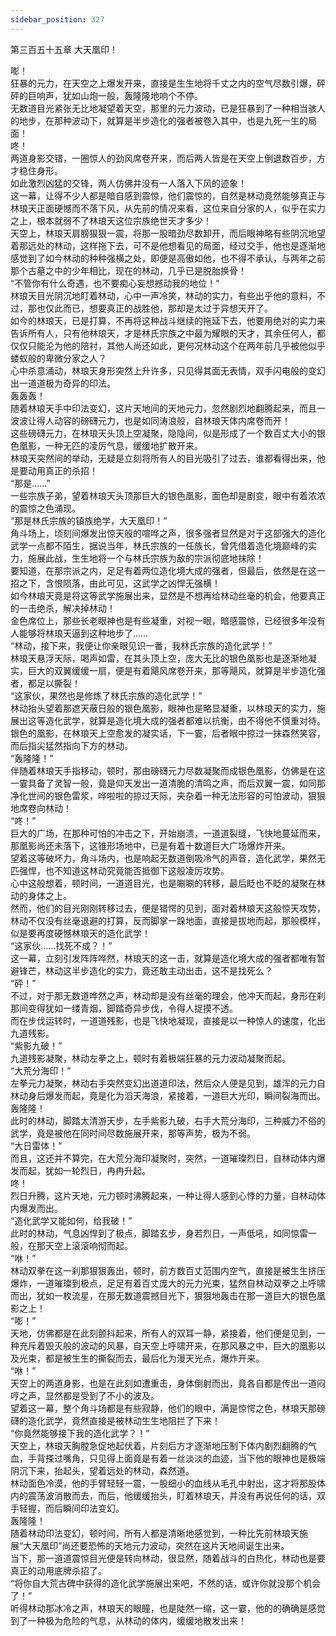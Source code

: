 ```yaml
---
sidebar_position: 327
---
```

 第三百五十五章 大天凰印！


嘭！  
狂暴的元力，在天空之上爆发开来，直接是生生地将千丈之内的空气尽数引爆，砰砰的巨响声，犹如山炮一般，轰隆隆地响个不停。  
无数道目光紧张无比地凝望着天空，那里的元力波动，已是狂暴到了一种相当骇人的地步，在那种波动下，就算是半步造化的强者被卷入其中，也是九死一生的局面！  
咚！  
两道身影交错，一圈惊人的劲风席卷开来，而后两人皆是在天空上倒退数百步，方才稳住身形。  
如此激烈凶猛的交锋，两人仿佛并没有一人落入下风的迹象！  
这一幕，让得不少人都是暗自感到震惊，他们震惊的，自然是林动竟然能够真正与林琅天正面硬憾而不落下风，从先前的情况来看，这位来自分家的人，似乎在实力之上，根本就弱不了林琅天这位宗族绝世天才多少！  
天空上，林琅天肩膀狠狠一震，将那一股暗劲尽数卸开，而后眼神略有些阴沉地望着那远处的林动，这样拖下去，可不是他想看见的局面，经过交手，他也是逐渐地感觉到了如今林动的种种强横之处，即便是高傲如他，也不得不承认，与两年之前那个古墓之中的少年相比，现在的林动，几乎已是脱胎换骨！  
“不管你有什么奇遇，也不要痴心妄想撼动我的地位！”  
林琅天目光阴沉地盯着林动，心中一声冷笑，林动的实力，有些出乎他的意料，不过，那也仅此而已，想要真正的战胜他，那却是太过于异想天开了。  
如今的林琅天，已是打算，不再将这种战斗继续的拖延下去，他要用绝对的实力来告诉所有人，只有他林琅天，才是林氏宗族之中最为耀眼的天才，其余任何人，都仅仅只能沦为他的陪衬，其他人尚还如此，更何况林动这个在两年前几乎被他似乎蝼蚁般的卑微分家之人？  
心中杀意涌动，林琅天身形突然上升许多，只见得其面无表情，双手闪电般的变幻出一道道极为奇异的印法。  
轰轰轰！  
随着林琅天手中印法变幻，这片天地间的天地元力，忽然剧烈地翻腾起来，而且一波波让得人动容的磅礴元力，也是如同涛浪般，自林琅天体内席卷而开！  
这些磅礴元力，在林琅天头顶上空凝聚，隐隐间，似是形成了一个数百丈大小的银色凰影，一种无匹的凌厉气息，缓缓地扩散开来。  
林琅天突然间的举动，无疑是立刻将所有人的目光吸引了过去，谁都看得出来，他是要动用真正的杀招！  
“那是……”  
一些宗族子弟，望着林琅天头顶那巨大的银色凰影，面色却是剧变，眼中有着浓浓的震惊之色涌现。  
“那是林氏宗族的镇族绝学，大天凰印！”  
角斗场上，顷刻间爆发出惊天般的喧哗之声，很多强者显然是对于这部强大的造化武学一点都不陌生，据说当年，林氏宗族的一任族长，曾凭借着造化境巅峰的实力，施展此战，生生地将一个与林氏宗族为敌的宗派彻底地抹除！  
要知道，在那宗派之内，足足有着两位造化境大成的强者，但最后，依然是在这一招之下，含恨陨落，由此可见，这武学之凶悍无强横！  
如今林琅天竟是将这等武学施展出来，显然是不想再给林动丝毫的机会，他要真正的一击绝杀，解决掉林动！  
金色席位上，那些长老眼神也是有些凝重，对视一眼，暗感震惊，已经很多年没有人能够将林琅天逼到这种地步了……  
“林动，接下来，我便让你亲眼见识一番，我林氏宗族的造化武学！”  
林琅天悬浮天际，喝声如雷，在其头顶上空，庞大无比的银色凰影也是逐渐地凝实，巨大的双翼缓缓一扇，便是有着飓风席卷开来，那等飓风，就算是半步造化强者，都足以撕裂！  
“这家伙，果然也是修炼了林氏宗族的造化武学！”  
林动抬头望着那遮天蔽日般的银色凰影，眼神也是略显凝重，以林琅天的实力，施展出这等造化武学，就算是造化境大成的强者都难以抗衡，由不得他不慎重对待。  
银色的凰影，在林琅天上空愈发的凝实话，下一霎，后者眼中掠过一抹森然笑容，而后指尖猛然指向下方的林动。  
“轰隆隆！”  
伴随着林琅天手指移动，顿时，那由磅礴元力尽数凝聚而成银色凰影，仿佛是在这一霎具备了灵智一般，竟是仰天发出一道清脆的清鸣之声，而后双翼一震，如同那净化世间的银色雷浆，哗啦啦的掠过天际，夹杂着一种无法形容的可怕波动，狠狠地席卷向林动！  
“咚！”  
巨大的广场，在那种可怕的冲击之下，开始崩溃，一道道裂缝，飞快地蔓延而来，那凰影尚还未落下，这锥形场地中，已是有着十数道巨大广场爆炸开来。  
望着这等破坏力，角斗场内，也是响起无数道倒吸冷气的声音，造化武学，果然无匹强悍，也不知道这林动究竟能否抵御下这般凌厉攻势。  
心中这般想着，顿时间，一道道目光，也是唰唰的转移，最后眨也不眨的凝聚在林动的身体之上。  
然而，他们的目光刚刚转移过去，便是错愕的见到，面对着林琅天这般惊天攻势，林动不仅没有丝毫退避的打算，反而脚掌一跺地面，直接是拔地而起，那般模样，似是要再度硬憾林琅天的造化武学！  
“这家伙……找死不成？！”  
这一幕，立刻引发阵阵哗然，林琅天的这一击，就算是造化境大成的强者都唯有暂避锋芒，林动这半步造化的实力，竟还敢主动出击，这不是找死么？  
“砰！”  
不过，对于那无数道哗然之声，林动却是没有丝毫的理会，他冲天而起，身形在刹那间变得犹如一缕青烟，脚踏奇异步伐，令得人捉摸不透。  
而在步伐运转时，一道道残影，也是飞快地凝现，直接是以一种惊人的速度，化出九道残影。  
“紫影九破！”  
九道残影凝聚，林动左拳之上，顿时有着极端狂暴的元力波动凝聚而起。  
“大荒分海印！”  
左拳元力凝聚，林动右手突然变幻出道道印法，然后众人便是见到，雄浑的元力自林动身后爆发而起，竟是化为滔天海浪，紧接着，一道巨大光印，瞬间裂海而出。  
轰隆隆！  
此时的林动，脚踏太清游天步，左手紫影九破，右手大荒分海印，三种威力不俗的武学，竟是被他在同时间尽数施展开来，那等声势，极为不弱。  
“大日雷体！”  
而且，这还并不算完，在大荒分海印凝聚时，突然，一道璀璨烈日，自林动体内爆发而起，犹如一轮烈日，冉冉升起。  
咚！  
烈日升腾，这片天地，元力顿时沸腾起来，一种让得人感到心悸的力量，自林动体内爆发而出。  
“造化武学又能如何，给我破！”  
此时的林动，气息凶悍到了极点，脚踏玄步，身若烈日，一声低吼，如同惊雷一般，在那天空上滚滚响彻而起。  
“咻！”  
林动双拳在这一刹那狠狠轰出，顿时，前方数百丈范围内空气，直接是被生生挤压爆炸，一道璀璨到极点，足足有着百丈庞大的元力光束，猛然自林动双拳之上呼啸而出，犹如一枚流星，在那无数道震撼目光下，狠狠地轰击在那一道巨大的银色凰影之上！  
“嘭！”  
天地，仿佛都是在此刻颤抖起来，所有人的双耳一静，紧接着，他们便是见到，一种充斥着毁灭般的波动的风暴，自天空上呼啸开来，在那风暴之中，巨大的凰影以及光束，都是被生生的撕裂而去，最后化为漫天光点，爆炸开来。  
“咻！”  
天空上的两道身影，也是在此刻如遭重击，身体倒射而出，竟各自都是传出一道闷哼之声，显然都是受到了不小的波及。  
望着这一幕，整个角斗场都是有些寂静，他们的眼中，满是惊愕之色，林琅天那磅礴的造化武学，竟然直接是被林动生生地阻拦了下来！  
“你竟然能够接下我的造化武学？！”  
天空上，林琅天胸膛急促地起伏着，片刻后方才逐渐地压制下体内剧烈翻腾的气血，手背搽过嘴角，只见得上面竟是有着一丝淡淡的血迹，当下他的眼神也是极端阴沉下来，抬起头，望着远处的林动，森然道。  
林动面色冷漠，他的手臂轻轻一震，一股细小的血线从毛孔中射出，这才将那股体内的震荡波消散而去，而后，他缓缓抬头，盯着林琅天，并没有再说任何的话，双手轻握，而后瞬间印法变幻。  
轰隆隆！  
随着林动印法变幻，顿时间，所有人都是清晰地感觉到，一种比先前林琅天施展“大天凰印”尚还要恐怖的天地元力波动，突然在这片天地间诞生出来。  
当下，那一道道震惊目光便是转向林动，很显然，随着战斗的白热化，林动也是要真正的动用底牌杀招了。  
“将你自大荒古碑中获得的造化武学施展出来吧，不然的话，或许你就没那个机会了！”  
听得林动那冰冷之声，林琅天的眼瞳，也是陡然一缩，这一霎，他的的确确是感觉到了一种极为危险的气息，从林动的体内，缓缓地散发出来！  
  
  
